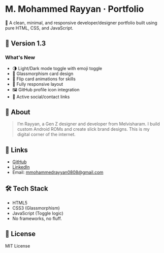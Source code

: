 # M. Mohammed Rayyan · Portfolio

🎨 A clean, minimal, and responsive developer/designer portfolio built using pure HTML, CSS, and JavaScript.

## 🌟 Version 1.3

### What's New
- 🌗 Light/Dark mode toggle with emoji toggle
- 🧊 Glassmorphism card design
- 🔁 Flip card animations for skills
- 📱 Fully responsive layout
- 🖼️ GitHub profile icon integration
- 🔗 Active social/contact links

## 👤 About

> I’m Rayyan, a Gen Z designer and developer from Melvisharam. I build custom Android ROMs and create slick brand designs. This is my digital corner of the internet.

## 🔗 Links

- [GitHub](https://github.com/Rayyan-x95)
- [LinkedIn](https://www.linkedin.com/in/mohammed-rayyan1948/)
- Email: mmohammedrayyan0808@gmail.com

## 🛠️ Tech Stack

- HTML5
- CSS3 (Glassmorphism)
- JavaScript (Toggle logic)
- No frameworks, no fluff.

## 📄 License

MIT License
